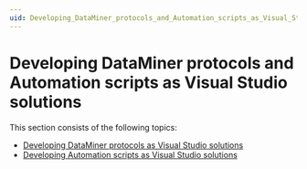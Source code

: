 ```yaml
---
uid: Developing_DataMiner_protocols_and_Automation_scripts_as_Visual_Studio_solutions
---
```


# Developing DataMiner protocols and Automation scripts as Visual Studio solutions

This section consists of the following topics:

- [Developing DataMiner protocols as Visual Studio solutions](xref:Developing_DataMiner_protocols_as_Visual_Studio_solutions)
- [Developing Automation scripts as Visual Studio solutions](xref:Developing_Automation_scripts_as_Visual_Studio_solutions)
